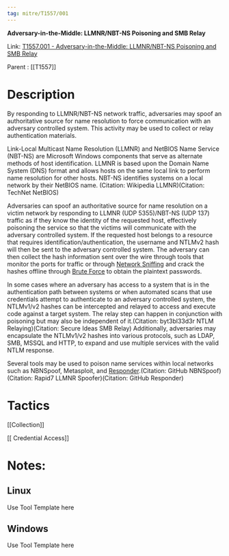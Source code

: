 ```yaml
---
tag: mitre/T1557/001
---
```


**Adversary-in-the-Middle: LLMNR/NBT-NS Poisoning and SMB Relay**

Link: [T1557.001 - Adversary-in-the-Middle: LLMNR/NBT-NS Poisoning and SMB Relay](https://attack.mitre.org/techniques/T1557/001)

Parent : [[T1557]]


# Description

By responding to LLMNR/NBT-NS network traffic, adversaries may spoof an authoritative source for name resolution to force communication with an adversary controlled system. This activity may be used to collect or relay authentication materials. 

Link-Local Multicast Name Resolution (LLMNR) and NetBIOS Name Service (NBT-NS) are Microsoft Windows components that serve as alternate methods of host identification. LLMNR is based upon the Domain Name System (DNS) format and allows hosts on the same local link to perform name resolution for other hosts. NBT-NS identifies systems on a local network by their NetBIOS name. (Citation: Wikipedia LLMNR)(Citation: TechNet NetBIOS)

Adversaries can spoof an authoritative source for name resolution on a victim network by responding to LLMNR (UDP 5355)/NBT-NS (UDP 137) traffic as if they know the identity of the requested host, effectively poisoning the service so that the victims will communicate with the adversary controlled system. If the requested host belongs to a resource that requires identification/authentication, the username and NTLMv2 hash will then be sent to the adversary controlled system. The adversary can then collect the hash information sent over the wire through tools that monitor the ports for traffic or through [Network Sniffing](https://attack.mitre.org/techniques/T1040) and crack the hashes offline through [Brute Force](https://attack.mitre.org/techniques/T1110) to obtain the plaintext passwords.

In some cases where an adversary has access to a system that is in the authentication path between systems or when automated scans that use credentials attempt to authenticate to an adversary controlled system, the NTLMv1/v2 hashes can be intercepted and relayed to access and execute code against a target system. The relay step can happen in conjunction with poisoning but may also be independent of it.(Citation: byt3bl33d3r NTLM Relaying)(Citation: Secure Ideas SMB Relay) Additionally, adversaries may encapsulate the NTLMv1/v2 hashes into various protocols, such as LDAP, SMB, MSSQL and HTTP, to expand and use multiple services with the valid NTLM response. 

Several tools may be used to poison name services within local networks such as NBNSpoof, Metasploit, and [Responder](https://attack.mitre.org/software/S0174).(Citation: GitHub NBNSpoof)(Citation: Rapid7 LLMNR Spoofer)(Citation: GitHub Responder)

# Tactics


[[Collection]]

[[ Credential Access]]


# Notes:

## Linux

Use Tool Template here

## Windows

Use Tool Template here